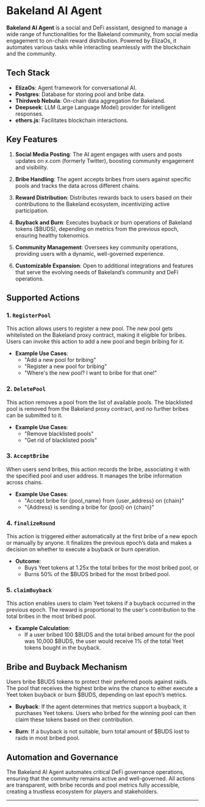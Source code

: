 
# Bakeland AI Agent

**Bakeland AI Agent** is a social and DeFi assistant, designed to manage a wide range of functionalities for the Bakeland community, from social media engagement to on-chain reward distribution. Powered by ElizaOs, it automates various tasks while interacting seamlessly with the blockchain and the community.

## Tech Stack

- **ElizaOs**: Agent framework for conversational AI.
- **Postgres**: Database for storing pool and bribe data.
- **Thirdweb Nebula**: On-chain data aggregation for Bakeland.
- **Deepseek**: LLM (Large Language Model) provider for intelligent responses.
- **ethers.js**: Facilitates blockchain interactions.

## Key Features

1. **Social Media Posting**: The AI agent engages with users and posts updates on x.com (formerly Twitter), boosting community engagement and visibility.
   
2. **Bribe Handling**: The agent accepts bribes from users against specific pools and tracks the data across different chains.

3. **Reward Distribution**: Distributes rewards back to users based on their contributions to the Bakeland ecosystem, incentivizing active participation.

4. **Buyback and Burn**: Executes buyback or burn operations of Bakeland tokens ($BUDS), depending on metrics from the previous epoch, ensuring healthy tokenomics.

5. **Community Management**: Oversees key community operations, providing users with a dynamic, well-governed experience.

6. **Customizable Expansion**: Open to additional integrations and features that serve the evolving needs of Bakeland’s community and DeFi operations.

## Supported Actions

### 1. `RegisterPool`
This action allows users to register a new pool. The new pool gets whitelisted on the Bakeland proxy contract, making it eligible for bribes. Users can invoke this action to add a new pool and begin bribing for it.

- **Example Use Cases**:  
  - "Add a new pool for bribing"  
  - "Register a new pool for bribing"  
  - "Where's the new pool? I want to bribe for that one!"

### 2. `DeletePool`
This action removes a pool from the list of available pools. The blacklisted pool is removed from the Bakeland proxy contract, and no further bribes can be submitted to it.

- **Example Use Cases**:  
  - "Remove blacklisted pools"  
  - "Get rid of blacklisted pools"

### 3. `AcceptBribe`
When users send bribes, this action records the bribe, associating it with the specified pool and user address. It manages the bribe information across chains.

- **Example Use Cases**:  
  - "Accept bribe for {pool_name} from {user_address} on {chain}"  
  - "{Address} is sending a bribe for {pool} on {chain}"

### 4. `finalizeRound`
This action is triggered either automatically at the first bribe of a new epoch or manually by anyone. It finalizes the previous epoch’s data and makes a decision on whether to execute a buyback or burn operation.

- **Outcome**:  
  - Buys Yeet tokens at 1.25x the total bribes for the most bribed pool, or  
  - Burns 50% of the $BUDS bribed for the most bribed pool.

### 5. `claimBuyback`
This action enables users to claim Yeet tokens if a buyback occurred in the previous epoch. The reward is proportional to the user's contribution to the total bribes in the most bribed pool.

- **Example Calculation**:  
  - If a user bribed 100 $BUDS and the total bribed amount for the pool was 10,000 $BUDS, the user would receive 1% of the total Yeet tokens bought in the buyback.

## Bribe and Buyback Mechanism

Users bribe $BUDS tokens to protect their preferred pools against raids. The pool that receives the highest bribe wins the chance to either execute a Yeet token buyback or burn $BUDS, depending on last epoch’s metrics. 

- **Buyback**: If the agent determines that metrics support a buyback, it purchases Yeet tokens. Users who bribed for the winning pool can then claim these tokens based on their contribution.
  
- **Burn**: If a buyback is not suitable, burn total amount of $BUDS lost to raids in most bribed pool.

## Automation and Governance

The Bakeland AI Agent automates critical DeFi governance operations, ensuring that the community remains active and well-governed. All actions are transparent, with bribe records and pool metrics fully accessible, creating a trustless ecosystem for players and stakeholders.

---
